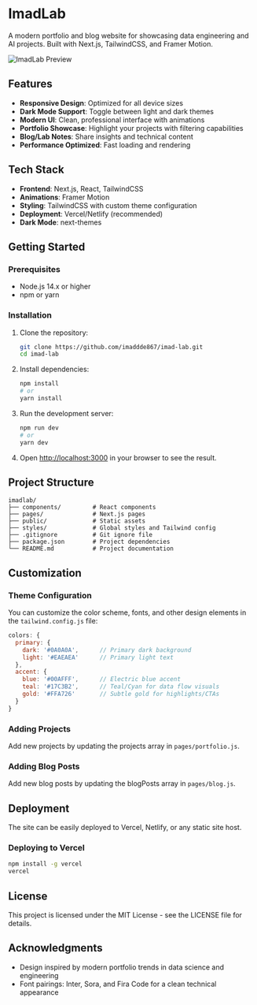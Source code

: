 # ImadLab

A modern portfolio and blog website for showcasing data engineering and AI projects. Built with Next.js, TailwindCSS, and Framer Motion.

![ImadLab Preview](public/screenshot.png)

## Features

- **Responsive Design**: Optimized for all device sizes
- **Dark Mode Support**: Toggle between light and dark themes
- **Modern UI**: Clean, professional interface with animations
- **Portfolio Showcase**: Highlight your projects with filtering capabilities
- **Blog/Lab Notes**: Share insights and technical content
- **Performance Optimized**: Fast loading and rendering

## Tech Stack

- **Frontend**: Next.js, React, TailwindCSS
- **Animations**: Framer Motion
- **Styling**: TailwindCSS with custom theme configuration
- **Deployment**: Vercel/Netlify (recommended)
- **Dark Mode**: next-themes

## Getting Started

### Prerequisites

- Node.js 14.x or higher
- npm or yarn

### Installation

1. Clone the repository:
   ```bash
   git clone https://github.com/imaddde867/imad-lab.git
   cd imad-lab
   ```

2. Install dependencies:
   ```bash
   npm install
   # or
   yarn install
   ```

3. Run the development server:
   ```bash
   npm run dev
   # or
   yarn dev
   ```

4. Open [http://localhost:3000](http://localhost:3000) in your browser to see the result.

## Project Structure

```
imadlab/
├── components/         # React components
├── pages/              # Next.js pages
├── public/             # Static assets
├── styles/             # Global styles and Tailwind config
├── .gitignore          # Git ignore file
├── package.json        # Project dependencies
└── README.md           # Project documentation
```

## Customization

### Theme Configuration

You can customize the color scheme, fonts, and other design elements in the `tailwind.config.js` file:

```js
colors: {
  primary: {
    dark: '#0A0A0A',      // Primary dark background
    light: '#EAEAEA'      // Primary light text
  },
  accent: {
    blue: '#00AFFF',      // Electric blue accent
    teal: '#17C3B2',      // Teal/Cyan for data flow visuals
    gold: '#FFA726'       // Subtle gold for highlights/CTAs
  }
}
```

### Adding Projects

Add new projects by updating the projects array in `pages/portfolio.js`.

### Adding Blog Posts

Add new blog posts by updating the blogPosts array in `pages/blog.js`.

## Deployment

The site can be easily deployed to Vercel, Netlify, or any static site host.

### Deploying to Vercel

```bash
npm install -g vercel
vercel
```

## License

This project is licensed under the MIT License - see the LICENSE file for details.

## Acknowledgments

- Design inspired by modern portfolio trends in data science and engineering
- Font pairings: Inter, Sora, and Fira Code for a clean technical appearance 